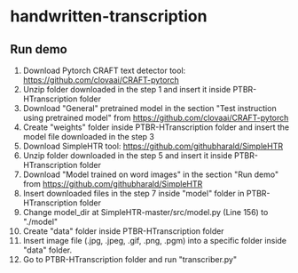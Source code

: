 # handwritten-transcription

## Run demo
1. Download Pytorch CRAFT text detector tool: https://github.com/clovaai/CRAFT-pytorch
2. Unzip folder downloaded in the step 1 and insert it inside PTBR-HTranscription folder
3. Download "General" pretrained model in the section "Test instruction using pretrained model" from https://github.com/clovaai/CRAFT-pytorch
4. Create "weights" folder inside PTBR-HTranscription folder and insert the model file downloaded in the step 3
5. Download SimpleHTR tool: https://github.com/githubharald/SimpleHTR
6. Unzip folder downloaded in the step 5 and insert it inside PTBR-HTranscription folder
7. Download "Model trained on word images" in the section "Run demo" from https://github.com/githubharald/SimpleHTR
8. Insert downloaded files in the step 7 inside "model" folder in PTBR-HTranscription folder
9. Change model_dir at SimpleHTR-master/src/model.py (Line 156) to "./model"
10. Create "data" folder inside PTBR-HTranscription folder
11. Insert image file (.jpg, .jpeg, .gif, .png, .pgm) into a specific folder inside "data" folder.
12. Go to PTBR-HTranscription folder and run "transcriber.py"